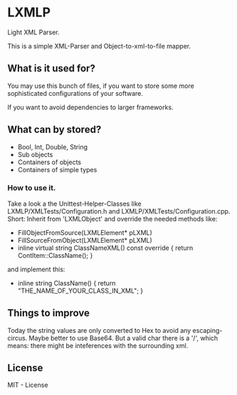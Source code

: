 # LXMLP
Light XML Parser.

This is a simple XML-Parser and Object-to-xml-to-file mapper.

## What is it used for?
You may use this bunch of files, if you want to store some more sophisticated configurations of your software.

If you want to avoid dependencies to larger frameworks.

## What can by stored?
- Bool, Int, Double, String
- Sub objects
- Containers of objects
- Containers of simple types

### How to use it.
Take a look a the Unittest-Helper-Classes like LXMLP/XMLTests/Configuration.h and LXMLP/XMLTests/Configuration.cpp.
Short: Inherit from 'LXMLObject' and override the needed methods like:
 - FillObjectFromSource(LXMLElement* pLXML)
 - FillSourceFromObject(LXMLElement* pLXML)
 - inline virtual string ClassNameXML() const override { return ContItem::ClassName(); }
 
and implement this:
  - inline string ClassName() { return "THE_NAME_OF_YOUR_CLASS_IN_XML"; }
  
## Things to improve
Today the string values are only converted to Hex to avoid any escaping-circus. Maybe better to use Base64. But a valid char there is a '/', which means: there might be inteferences with the surrounding xml.

## License
MIT - License

